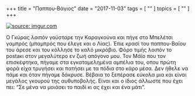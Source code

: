 +++
title = "Παππου-Βάγιος"
date = "2017-11-03"
tags = [ "" ]
topics = [ "" ]
+++

<div class="HTML">
<a href="<http://imgur.com/ozvTNfV>"><img src="![img](http://i.imgur.com/ozvTNfV.png)" title="source: imgur.com" /></a>

</div>

Ο Γκύρας λοιπόν γούσταρε την Καραγκούνα και πήγε στο Μπελέτσι γαμπρός (μπαμπρός που έλεγε και ο Λίας). Έπιε κρασί του παππου-Βαϊου του άρεσε και του κόλλησε το καλό μικρόβιο. Φόρο τιμής λοιπόν το postaκι στον μεγαλύτερο εν ζωή απόγονο μου. Τον Μάϊο που τον επισκέφτηκα, πήγαμε στα εγκαταμελημένα αμπέλια του, οπου πρώτη φορά είχα τρυγήσει και πατήσει με τα πόδια στο κάρο μέσα. Δεν ήθελε να πάμε και όταν πήγαμε δάκρυσε. Βέβαια το ξεπέρασε εύκολα μια και είναι μεγάλος γκουρού της αυθυποβολής. Είναι και ο ίδιος άλλωστε που έχει πει: “Σε μένα να μοιάσει το παιδί κι ας έχει και ένα μάτι”.
